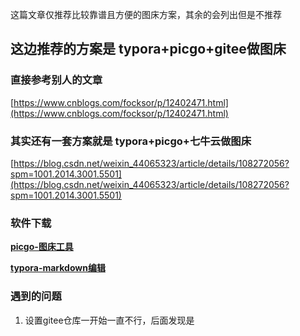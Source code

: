 这篇文章仅推荐比较靠谱且方便的图床方案，其余的会列出但是不推荐

## 这边推荐的方案是 typora+picgo+gitee做图床

### 直接参考别人的文章

[https://www.cnblogs.com/focksor/p/12402471.html](https://www.cnblogs.com/focksor/p/12402471.html)

### 其实还有一套方案就是 typora+picgo+七牛云做图床

[https://blog.csdn.net/weixin_44065323/article/details/108272056?spm=1001.2014.3001.5501](https://blog.csdn.net/weixin_44065323/article/details/108272056?spm=1001.2014.3001.5501)

### 软件下载

**[picgo-图床工具](picgo.md)**

**[typora-markdown编辑](typora.md)**

### 遇到的问题

1. 设置gitee仓库一开始一直不行，后面发现是

